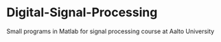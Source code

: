 # Digital-Signal-Processing
Small programs in Matlab for signal processing course at Aalto University
